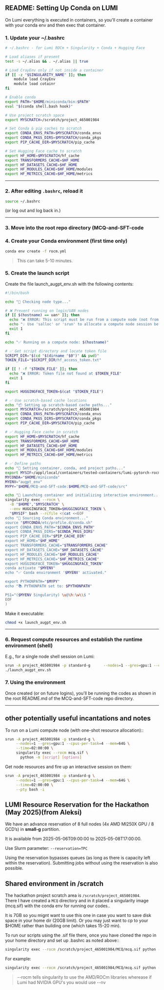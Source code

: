 ## README: Setting Up Conda on LUMI

On Lumi everything is executed in containers, so you'll create a container with your conda env and then
exec that container.

### 1. Update your ~/.bashrc


```bash
# ~/.bashrc - for Lumi ROCm + Singularity + Conda + Hugging Face

# Load aliases if present
test -s ~/.alias && . ~/.alias || true

# Load CrayEnv only if not inside a container
if [[ -z "$SINGULARITY_NAME" ]]; then
    module load CrayEnv
    module load cotainr
fi

# Enable conda
export PATH="$HOME/miniconda/bin:$PATH"
eval "$(conda shell.bash hook)"

# Use project scratch space
export MYSCRATCH=/scratch/project_465001984

# Set Conda & pip caches to scratch
export CONDA_ENVS_PATH=$MYSCRATCH/conda_envs
export CONDA_PKGS_DIRS=$MYSCRATCH/conda_pkgs
export PIP_CACHE_DIR=$MYSCRATCH/pip_cache

# Set Hugging Face cache to scratch
export HF_HOME=$MYSCRATCH/hf_cache
export TRANSFORMERS_CACHE=$HF_HOME
export HF_DATASETS_CACHE=$HF_HOME
export HF_MODULES_CACHE=$HF_HOME/modules
export HF_METRICS_CACHE=$HF_HOME/metrics

```
---

### 2. After editing `.bashrc`, reload it

```bash
source ~/.bashrc
```

(or log out and log back in.)

---

### 3. Move into the root repo directory (MCQ-and-SFT-code

### 4. Create your Conda environment (first time only)

```bash
conda env create -f rocm.yml
```

> This can take 5-10 minutes. 

### 5. Create the launch script

Create the file launch\_augpt\_env.sh with the following contents:
```bash
#!/bin/bash

echo "🔧 Checking node type..."

# ❌ Prevent running on login/UAN nodes
if [[ $(hostname) == uan* ]]; then
  echo "❌ ERROR: This script must be run from a compute node (not from a login/UAN node like $(hostname))."
  echo "💡 Use 'salloc' or 'srun' to allocate a compute node session before running this script."
  exit 1
fi

echo "✅ Running on a compute node: $(hostname)"

# ✅ Get script directory and locate token file
SCRIPT_DIR="$(cd "$(dirname "$0")" && pwd)"
TOKEN_FILE="$SCRIPT_DIR/hf_access_token.txt"

if [[ ! -f "$TOKEN_FILE" ]]; then
  echo "❌ ERROR: Token file not found at $TOKEN_FILE"
  exit 1
fi

export HUGGINGFACE_TOKEN=$(cat "$TOKEN_FILE")

# ✅ Use scratch-based cache locations
echo "📦 Setting up scratch-based cache paths..."
export MYSCRATCH=/scratch/project_465001984
export CONDA_ENVS_PATH=$MYSCRATCH/conda_envs
export CONDA_PKGS_DIRS=$MYSCRATCH/conda_pkgs
export PIP_CACHE_DIR=$MYSCRATCH/pip_cache

# ✅ Hugging Face cache in scratch
export HF_HOME=$MYSCRATCH/hf_cache
export TRANSFORMERS_CACHE=$HF_HOME
export HF_DATASETS_CACHE=$HF_HOME
export HF_MODULES_CACHE=$HF_HOME/modules
export HF_METRICS_CACHE=$HF_HOME/metrics

# ✅ Define paths
echo "📁 Setting container, conda, and project paths..."
export MYSIF=/appl/local/containers/tested-containers/lumi-pytorch-rocm-6.2.1-python-3.12-pytorch-20240918-vllm-4075b35-dockerhash-3cad1babc4b8.sif
MYCONDA="$HOME/miniconda"
MYENV="augpt_env"
MYPY="$HOME/MCQ-and-SFT-code:$HOME/MCQ-and-SFT-code/src"

echo "🚀 Launching container and initializing interactive environment..."
singularity exec --rocm \
  -B "$HOME","$MYSCRATCH" \
  --env HUGGINGFACE_TOKEN=$HUGGINGFACE_TOKEN \
  "$MYSIF" bash --rcfile <(cat <<EOF
echo "📡 Sourcing Conda environment..."
source "$MYCONDA/etc/profile.d/conda.sh"
export CONDA_ENVS_PATH="$CONDA_ENVS_PATH"
export CONDA_PKGS_DIRS="$CONDA_PKGS_DIRS"
export PIP_CACHE_DIR="$PIP_CACHE_DIR"
export HF_HOME="$HF_HOME"
export TRANSFORMERS_CACHE="$TRANSFORMERS_CACHE"
export HF_DATASETS_CACHE="$HF_DATASETS_CACHE"
export HF_MODULES_CACHE="$HF_MODULES_CACHE"
export HF_METRICS_CACHE="$HF_METRICS_CACHE"
export HUGGINGFACE_TOKEN="$HUGGINGFACE_TOKEN"
conda activate "$MYENV"
echo "✅ Conda environment '$MYENV' activated."

export PYTHONPATH="$MYPY"
echo "📚 PYTHONPATH set to: $PYTHONPATH"

PS1="($MYENV Singularity) \u@\h:\w\\$ "
EOF
)

```

Make it executable:
```bash
chmod +x launch_augpt_env.sh
```

---

### 6. Request compute resources and establish the runtime environment (shell)

E.g., for a single node shell session on Lumi:

```bash
srun -A project_465001984 -p standard-g      --nodes=1 --gres=gpu:1 --cpus-per-task=4 --mem=64G      --time=02:00:00      --pty bash -i
./launch_augpt_env.sh
```
### 7. Using the environment

Once created (or on future logins), you'll be running the codes as shown
in the root README.md of the MCQ-and-SFT-code repo directory.

---

## other potentially useful incantations and notes

To run on a Lumi compute node (with one-shot resource allocation)::
```bash
srun -A project_465001984 -p standard-g \
     --nodes=1 --gres=gpu:1 --cpus-per-task=4 --mem=64G \
     --time=02:00:00 \
     singularity exec --rocm mcq.sif \
       python -m [script] [options]
```

Get node resources and fire up an interactive session on them:
```bash
srun -A project_465001984 -p standard-g \
     --nodes=1 --gres=gpu:1 --cpus-per-task=4 --mem=64G \
     --time=02:00:00 \
     --pty bash -i
```

## LUMI Resource Reservation for the Hackathon (May 2025)(from Aleksi)

We have an advance reservation of 8 full nodes (4x AMD MI250X GPU / 8 GCD’s) in
**small-g** partition.

It is available from 2025-05-06T09:00:00 to 2025-05-08T17:00:00.

Use Slurm parameter: `--reservation=TPC`

Using the reservation bypasses queues (as long as there is capacity left within the
reservation). Submitting jobs without using the reservation is also possible.

## Shared environment in /scratch

The hackathon project scratch area is `/scratch/project_465001984`.  
There I have created a `MCQ` directory and in it placed a singularity image
(mcq.sif) with the conda env for running our codes..

It is 7GB so you mignt want to use this one
in case you want to save disk space in your home dir (20GB limit).
Or you may just want to cp to your $HOME rather than building one (which takes 15-20 min).

To run our scripts using the .sif file there, once you have cloned the repo in your home
directory and set up .bashrc as noted above::

```bash
singularity exec --rocm /scratch/project_465001984/MCQ/mcq.sif python -m [SCRIPT] [OPTIONS/ARGS]
```

For example:
```bash
singularity exec --rocm /scratch/project_465001984/MCQ/mcq.sif python -m mcq_workflow.run_workflow -v
```

> --rocm tells singularity to use the AMD/ROCm libraries wherease if Lumi had NVIDIA GPU's you would use --nv
